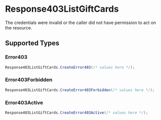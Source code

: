 # Response403ListGiftCards

The credentials were invalid or the caller did not have permission to act on the resource.


## Supported Types

### Error403

```csharp
Response403ListGiftCards.CreateError403(/* values here */);
```

### Error403Forbidden

```csharp
Response403ListGiftCards.CreateError403Forbidden(/* values here */);
```

### Error403Active

```csharp
Response403ListGiftCards.CreateError403Active(/* values here */);
```

